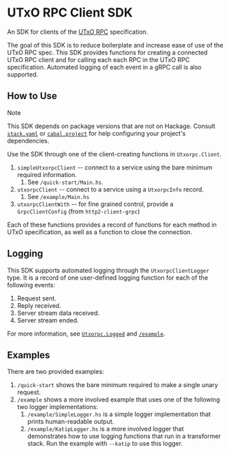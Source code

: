 # UTxO RPC Client SDK

An SDK for clients of the [UTxO RPC](https://utxorpc.org/) specification.

The goal of this SDK is to reduce boilerplate and increase ease of use of the UTxO RPC spec. This SDK provides functions for creating a connected UTxO RPC client and for calling each each RPC in the UTxO RPC specification. Automated logging of each event in a gRPC call is also supported.

## How to Use
> [!NOTE]
> This SDK depends on package versions that are not on Hackage. Consult [`stack.yaml`](https://github.com/utxorpc/haskell-sdk/) or [`cabal.project`](https://github.com/utxorpc/haskell-sdk/) for help configuring your project's dependencies.

Use the SDK through one of the client-creating functions in `Utxorpc.Client`.
1. `simpleUtxorpcClient` -- connect to a service using the bare minimum required information.
    1. See `/quick-start/Main.hs`.
1. `utxorpcClient` -- connect to a service using a `UtxorpcInfo` record.
    1. See `/example/Main.hs`
1. `utxorpcClientWith` -- for fine grained control, provide a `GrpcClientConfig` (from `http2-client-grpc`)

Each of these functions provides a record of functions for each method in UTxO specification, as well as a function to close the connection.

## Logging

This SDK supports automated logging through the `UtxorpcClientLogger` type. It is a record of one user-defined logging function for each of the following events:
1. Request sent.
1. Reply received.
1. Server stream data received.
1. Server stream ended.

For more information, see [`Utxorpc.Logged`](./src/Utxorpc/Logged.hs) and [`/example`](./example/Main.hs).

## Examples

There are two provided examples:
1. `/quick-start` shows the bare minimum required to make a single unary request.
1. `/example` shows a more involved example that uses one of the following two logger implementations:
    1. `/example/SimpleLogger.hs` is a simple logger implementation that prints human-readable output.
    1. `/example/KatipLogger.hs` is a more involved logger that demonstrates how to use logging functions that run in a transformer stack. Run the example with `--katip` to use this logger.